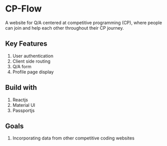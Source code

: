 # CP-Flow

A website for Q/A centered at competitive programming (CP), where people can join and help each other throughout their CP journey.

## Key Features

1. User authentication
2. Client side routing
3. Q/A form
4. Profile page display

## Build with 

1. Reactjs
2. Material UI
3. Passportjs

## Goals

1. Incorporating data from other competitive coding websites 
